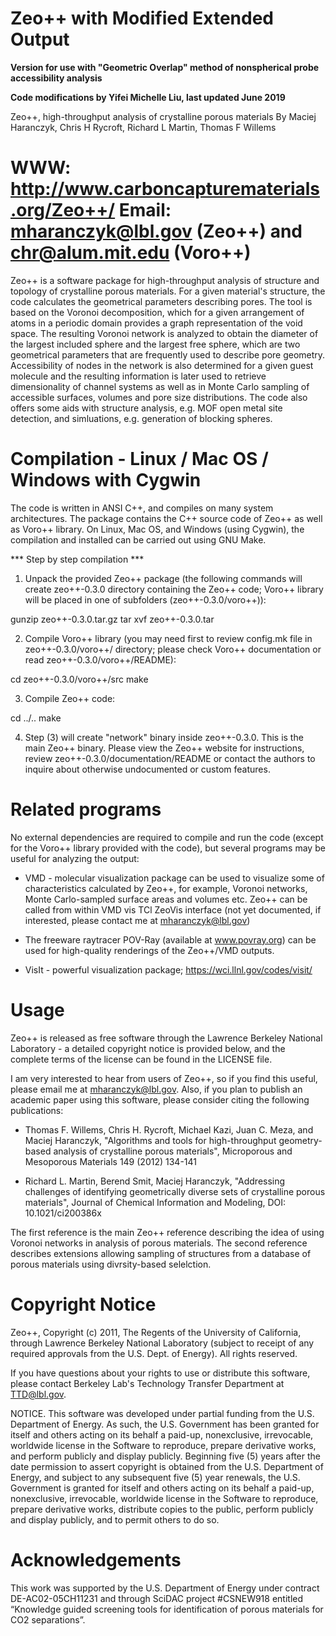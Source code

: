 # Zeo++ with Modified Extended Output

**Version for use with "Geometric Overlap" method of nonspherical probe accessibility analysis**

**Code modifications by Yifei Michelle Liu, last updated June 2019**



Zeo++, high-throughput analysis of crystalline porous materials
By Maciej Haranczyk, Chris H Rycroft, Richard L Martin, Thomas F Willems

WWW: http://www.carboncapturematerials.org/Zeo++/
Email: mharanczyk@lbl.gov (Zeo++) and chr@alum.mit.edu (Voro++)
=====================================================================
Zeo++ is a software package for high-throughput analysis of structure
and topology of crystalline porous materials. For a given material's
structure, the code calculates the geometrical parameters describing
pores. The tool is based on the Voronoi decomposition, which for
a given arrangement of atoms in a periodic domain provides a graph
representation of the void space. The resulting Voronoi network
is analyzed to obtain the diameter of the largest included sphere
and the largest free sphere, which are two geometrical parameters
that are frequently used to describe pore geometry. Accessibility
of nodes in the network is also determined for a given guest molecule
and the resulting information is later used to retrieve dimensionality
of channel systems as well as in Monte Carlo sampling of accessible
surfaces, volumes and pore size distributions.
The code also offers some aids with structure analysis, e.g. MOF open
metal site detection, and simluations, e.g. generation of blocking spheres.


Compilation - Linux / Mac OS / Windows with Cygwin
=====================================================================
The code is written in ANSI C++, and compiles on many system architectures. The
package contains the C++ source code of Zeo++ as well as Voro++ library.
On Linux, Mac OS, and Windows (using Cygwin), the compilation and installed
can be carried out using GNU Make.


*** Step by step compilation ***

1) Unpack the provided Zeo++ package (the following commands will create
   zeo++-0.3.0 directory containing the Zeo++ code; Voro++ library
   will be placed in one of subfolders (zeo++-0.3.0/voro++)):

  gunzip zeo++-0.3.0.tar.gz
  tar xvf zeo++-0.3.0.tar


2) Compile Voro++ library (you may need first to review config.mk file in
   zeo++-0.3.0/voro++/ directory; please check Voro++ documentation or
   read zeo++-0.3.0/voro++/README):

  cd zeo++-0.3.0/voro++/src
  make


3) Compile Zeo++ code:

  cd ../..
  make


4) Step (3) will create "network" binary inside zeo++-0.3.0. This is the main
   Zeo++ binary. Please view the Zeo++ website for instructions, review
   zeo++-0.3.0/documentation/README or contact the authors to inquire about
   otherwise undocumented or custom features.


Related programs
=====================================================================
No external dependencies are required to compile and run the code
(except for the Voro++ library provided with the code), but several
programs may be useful for analyzing the output:

- VMD - molecular visualization package can be used to visualize some of
  characteristics calculated by Zeo++, for example, Voronoi networks,
  Monte Carlo-sampled surface areas and volumes etc. Zeo++ can be called
  from within VMD vis TCl ZeoVis interface (not yet documented, if interested,
  please contact me at mharanczyk@lbl.gov)

- The freeware raytracer POV-Ray (available at www.povray.org) can be used for
  high-quality renderings of the Zeo++/VMD outputs.

- VisIt - powerful visualization package; https://wci.llnl.gov/codes/visit/

Usage
=====================================================================
Zeo++ is released as free software through the Lawrence Berkeley National
Laboratory - a detailed copyright notice is provided below, and the complete
terms of the license can be found in the LICENSE file.

I am very interested to hear from users of Zeo++, so if you find this
useful, please email me at mharanczyk@lbl.gov. Also, if you plan to publish an
academic paper using this software, please consider citing the following
publications:

- Thomas F. Willems, Chris H. Rycroft, Michael Kazi, Juan C. Meza,
  and Maciej Haranczyk, "Algorithms and tools for high-throughput
  geometry-based analysis of crystalline porous materials",
  Microporous and Mesoporous Materials 149 (2012) 134-141

- Richard L. Martin, Berend Smit, Maciej Haranczyk, "Addressing challenges
  of identifying geometrically diverse sets of crystalline porous materials",
  Journal of Chemical Information and Modeling, DOI: 10.1021/ci200386x


The first reference is the main Zeo++ reference describing the idea of
using Voronoi networks in analysis of porous materials. The second reference
describes extensions allowing sampling of structures from a database of
porous materials using divrsity-based selelction.



Copyright Notice
=====================================================================
Zeo++, Copyright (c) 2011, The Regents of the
University of California, through Lawrence Berkeley National
Laboratory (subject to receipt of any required approvals from the U.S.
Dept. of Energy).  All rights reserved.

If you have questions about your rights to use or distribute this
software, please contact Berkeley Lab's Technology Transfer Department
at  TTD@lbl.gov.

NOTICE.  This software was developed under partial funding from the
U.S. Department of Energy.  As such, the U.S. Government has been
granted for itself and others acting on its behalf a paid-up,
nonexclusive, irrevocable, worldwide license in the Software to
reproduce, prepare derivative works, and perform publicly and display
publicly.  Beginning five (5) years after the date permission to
assert copyright is obtained from the U.S. Department of Energy, and
subject to any subsequent five (5) year renewals, the U.S. Government
is granted for itself and others acting on its behalf a paid-up,
nonexclusive, irrevocable, worldwide license in the Software to
reproduce, prepare derivative works, distribute copies to the public,
perform publicly and display publicly, and to permit others to do so.


Acknowledgements
=====================================================================
This work was supported by the U.S. Department of Energy under
contract DE-AC02-05CH11231 and through SciDAC project #CSNEW918
entitled “Knowledge guided screening tools for identification
of porous materials for CO2 separations”.



